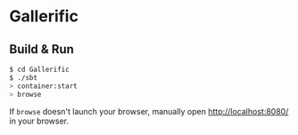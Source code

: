 # Gallerific #

## Build & Run ##

```sh
$ cd Gallerific
$ ./sbt
> container:start
> browse
```

If `browse` doesn't launch your browser, manually open [http://localhost:8080/](http://localhost:8080/) in your browser.
